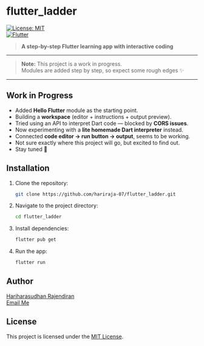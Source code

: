 # flutter_ladder

[![License: MIT](https://img.shields.io/badge/License-MIT-green.svg)](LICENSE)  
[![Flutter](https://img.shields.io/badge/Flutter-%2302569B.svg?style=for-the-badge&logo=Flutter&logoColor=white)](https://flutter.dev)

> **A step-by-step Flutter learning app with interactive coding** 
--- 

> **Note:** This project is a work in progress.  
> Modules are added step by step, so expect some rough edges ✨
---

## Work in Progress

- Added **Hello Flutter** module as the starting point.  
- Building a **workspace** (editor + instructions + output preview).  
- Tried using an API to interpret Dart code — blocked by **CORS issues**.  
- Now experimenting with a **lite homemade Dart interpreter** instead.  
- Connected **code editor → run button → output**, seems to be working.  
- Not sure exactly where this project will go, but excited to find out.  
- Stay tuned 🙂  


## Installation 

1. Clone the repository:
    ```bash
    git clone https://github.com/hariraja-07/flutter_ladder.git
    ```

2. Navigate to the project directory:
    ```bash
    cd flutter_ladder
    ```

3. Install dependencies:
    ```bash
    flutter pub get
    ```

4. Run the app:
    ```bash
    flutter run
    ```

## Author

[Hariharasudhan Rajendiran](https://github.com/hariraja-07)
<br>
[Email Me](mailto:hariraja1976@gmail.com)

## License

This project is licensed under the [MIT License](LICENSE).
